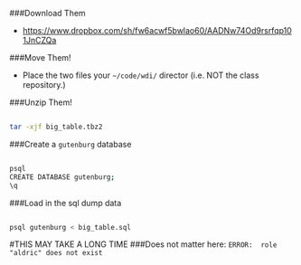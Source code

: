 
###Download Them
- https://www.dropbox.com/sh/fw6acwf5bwlao60/AADNw74Od9rsrfqp101JnCZQa

###Move Them!
- Place the two files your `~/code/wdi/` director (i.e. NOT the class repository.)

###Unzip Them!

```bash

tar -xjf big_table.tbz2
```

###Create a `gutenburg` database

```bash

psql
CREATE DATABASE gutenburg;
\q
```

###Load in the sql dump data

```bash

psql gutenburg < big_table.sql
```

#THIS MAY TAKE A LONG TIME
###Does not matter here: `ERROR:  role "aldric" does not exist`

